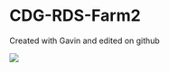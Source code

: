 # CDG-RDS-Farm2
Created with Gavin and edited on github

<a href="https://portal.azure.com/#create/Microsoft.Template/uri/https%3A%2F%2Fraw.githubusercontent.com%2Fnikkh%2CDG-RDS-Farm2%2master%2CDG-RDS-Farm2%2azuredeploy.json" target="_blank">
    <img src="http://azuredeploy.net/deploybutton.png"/>
</a>
